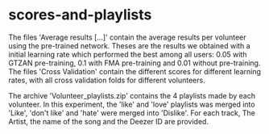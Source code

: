 # scores-and-playlists

The files 'Average results [...]' contain the average results per volunteer using the pre-trained network. Theses are the results we obtained with a initial learning rate which performed the best among all users: 0.05 with GTZAN pre-training, 0.1 with FMA pre-training and 0.01 without pre-training.
The files 'Cross Validation' contain the different scores for different learning rates, with all cross validation folds for different volunteers.

The archive 'Volunteer_playlists.zip' contains the 4 playlists made by each volunteer. In this experiment, the 'like' and 'love' playlists was merged into 'Like', 'don't like' and 'hate' were merged into 'Dislike'. For each track, The Artist, the name of the song and the Deezer ID are provided.
